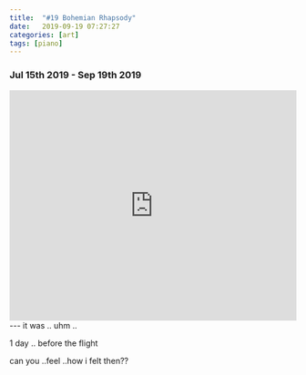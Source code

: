 ```yaml
---
title:  "#19 Bohemian Rhapsody"
date:   2019-09-19 07:27:27
categories: [art]
tags: [piano]
---
```


### Jul 15th 2019 - Sep 19th 2019

<iframe style="overflow:hidden; width:100%; height:405px" src="https://www.youtube.com/embed/lCYoy_ricyE" frameborder="0" allow="accelerometer; autoplay; clipboard-write; encrypted-media; gyroscope; picture-in-picture" allowfullscreen></iframe>
---
it was .. uhm ..

1 day .. before the flight

can you ..feel ..how i felt then??
